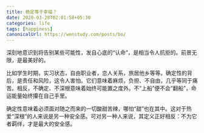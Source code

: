 ```yaml
---
title: 稳定等于幸福？
date: 2020-03-28T02:01:58+05:30
categories: life 
tags: [happiness]
canonicalUrl: https://wenstudy.com/posts/bo/
---
```


深刻地意识到将告别某些可能性，发自心底的“认命”，是相当令人抗拒的。前景无限，是最美好的。

比如学生时期，实习状态，自由职业者，恋人关系，旅居他乡等等。确定性的背后，是责任和风险，这令人害怕。它们意味着麻烦，负担、不自由，几乎等同于痛苦。相反，不确定、不深根意味着始终可能置之度外。不“上船”便不会“翻船”，命运能量始终攥在自己手里。
<!--more-->

确定性意味着必须面对随之而来的一切酸甜苦辣，哪怕“甜”也在其中。这对于热爱“深根”的人来说是另一种安全感。可对另一种人来说，其定义正好相反：不为它者羁绊，才是最大的安全感。
